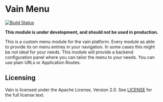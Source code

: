 # Vain Menu

[![Build Status](https://travis-ci.org/vainproject/vain-menu.svg?branch=master)](https://travis-ci.org/vainproject/vain-menu)

**This module is under development, and should not be used in production.**

This is a custom menu module for the vain platform. Every module as able to provide its on menu entries in your navigation. In some cases this might be not ideal for your needs. This module will provide a backend configuration panel where you can tailor the menu to your needs. You can use plain URLs or Application Routes.

## Licensing

Vain is licensed under the Apache License, Version 2.0. See [LICENSE](https://github.com/vainproject/vain-menu/blob/master/LICENSE) for the full license text.